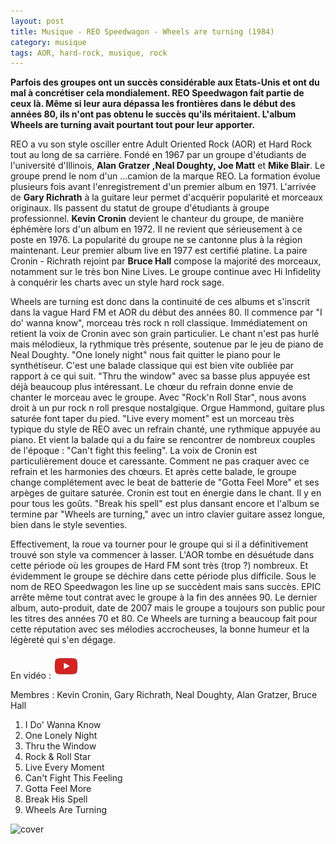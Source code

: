 ```yaml
---
layout: post
title: Musique - REO Speedwagon - Wheels are turning (1984)
category: musique
tags: AOR, hard-rock, musique, rock
---
```


**Parfois des groupes ont un succès considérable aux Etats-Unis et ont du mal à concrétiser cela mondialement. REO Speedwagon fait partie de ceux là. Même si leur aura dépassa les frontières dans le début des années 80, ils n'ont pas obtenu le succès qu'ils méritaient. L'album Wheels are turning avait pourtant tout pour leur apporter.**

REO a vu son style osciller entre Adult Oriented Rock (AOR) et Hard Rock tout au long de sa carrière. Fondé en 1967 par un groupe d'étudiants de l'université d'Illinois, **Alan Gratzer ,Neal Doughty, Joe Matt** et **Mike Blair**. Le groupe prend le nom d'un …camion de la marque REO. La formation évolue plusieurs fois avant l'enregistrement d'un premier album en 1971. L'arrivée de **Gary Richrath** à la guitare leur permet d'acquérir popularité et morceaux originaux. Ils passent du statut de groupe d'étudiants à groupe professionnel. **Kevin Cronin** devient le chanteur du groupe, de manière éphémère lors d'un album en 1972. Il ne revient que sérieusement à ce poste en 1976. La popularité du groupe ne se cantonne plus à la région maintenant. Leur premier album live en 1977 est certifié platine. La paire Cronin - Richrath rejoint par **Bruce Hall** compose la majorité des morceaux, notamment sur le très bon Nine Lives. Le groupe continue avec Hi Infidelity à conquérir les charts avec un style hard rock sage.

Wheels are turning est donc dans la continuité de ces albums et s'inscrit dans la vague Hard FM et AOR du début des années 80. Il commence par "I do' wanna know", morceau très rock n roll classique. Immédiatement on retient la voix de Cronin avec son grain particulier. Le chant n'est pas hurlé mais mélodieux, la rythmique très présente, soutenue par le jeu de piano de Neal Doughty. "One lonely night" nous fait quitter le piano pour le synthétiseur. C'est une balade classique qui est bien vite oubliée par rapport à ce qui suit. "Thru the window" avec sa basse plus appuyée est déjà beaucoup plus intéressant. Le chœur du refrain donne envie de chanter le morceau avec le groupe. Avec "Rock'n Roll Star", nous avons droit à un pur rock n roll presque nostalgique. Orgue Hammond, guitare plus saturée font taper du pied. "Live every moment" est un morceau très typique du style de REO avec un refrain chanté, une rythmique appuyée au piano. Et vient la balade qui a du faire se rencontrer de nombreux couples de l'époque : "Can't fight this feeling". La voix de Cronin est particulièrement douce et caressante. Comment ne pas craquer avec ce refrain et les harmonies des chœurs. Et après cette balade, le groupe change complétement avec le beat de batterie de "Gotta Feel More" et ses arpèges de guitare saturée. Cronin est tout en énergie dans le chant. Il y en pour tous les goûts. "Break his spell" est plus dansant encore et l'album se termine par "Wheels are turning," avec un intro clavier guitare assez longue, bien dans le style seventies.

Effectivement, la roue va tourner pour le groupe qui si il a définitivement trouvé son style va commencer à lasser. L'AOR tombe en désuétude dans cette période où les groupes de Hard FM sont très (trop ?) nombreux. Et évidemment le groupe se déchire dans cette période plus difficile. Sous le nom de REO Speedwagon les line up se succèdent mais sans succès. EPIC arrête même tout contrat avec le groupe à la fin des années 90. Le dernier album, auto-produit, date de 2007 mais le groupe a toujours son public pour les titres des années 70 et 80. Ce Wheels are turning a beaucoup fait pour cette réputation avec ses mélodies accrocheuses, la bonne humeur et la légèreté qui s'en dégage.

En vidéo : [![video](/images/youtube.png)](https://www.youtube.com/watch?v=zpOULjyy-n8)

Membres : Kevin Cronin, Gary Richrath, Neal Doughty, Alan Gratzer, Bruce Hall

1. I Do' Wanna Know
2. One Lonely Night
3. Thru the Window
4. Rock &amp; Roll Star
5. Live Every Moment
6. Can't Fight This Feeling
7. Gotta Feel More
8. Break His Spell
9. Wheels Are Turning

![cover](https://filedn.eu/llqi9IBxlYouGRXYG2xlROb/img/2008/reowheels.jpg)
